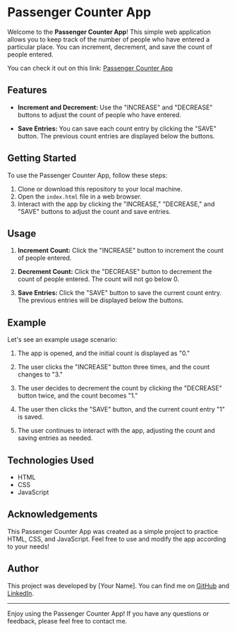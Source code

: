 # Passenger Counter App

Welcome to the **Passenger Counter App**! This simple web application allows you to keep track of the number of people who have entered a particular place. You can increment, decrement, and save the count of people entered.

You can check it out on this link: [Passenger Counter App](https://64d4c75e681b8855c720f47a--glowing-griffin-024cb8.netlify.app/) 

## Features

- **Increment and Decrement:** Use the "INCREASE" and "DECREASE" buttons to adjust the count of people who have entered.

- **Save Entries:** You can save each count entry by clicking the "SAVE" button. The previous count entries are displayed below the buttons.

## Getting Started

To use the Passenger Counter App, follow these steps:

1. Clone or download this repository to your local machine.
2. Open the `index.html` file in a web browser.
3. Interact with the app by clicking the "INCREASE," "DECREASE," and "SAVE" buttons to adjust the count and save entries.

## Usage

1. **Increment Count:** Click the "INCREASE" button to increment the count of people entered.

2. **Decrement Count:** Click the "DECREASE" button to decrement the count of people entered. The count will not go below 0.

3. **Save Entries:** Click the "SAVE" button to save the current count entry. The previous entries will be displayed below the buttons.

## Example

Let's see an example usage scenario:

1. The app is opened, and the initial count is displayed as "0."

2. The user clicks the "INCREASE" button three times, and the count changes to "3."

3. The user decides to decrement the count by clicking the "DECREASE" button twice, and the count becomes "1."

4. The user then clicks the "SAVE" button, and the current count entry "1" is saved.

5. The user continues to interact with the app, adjusting the count and saving entries as needed.

## Technologies Used

- HTML
- CSS
- JavaScript

## Acknowledgements

This Passenger Counter App was created as a simple project to practice HTML, CSS, and JavaScript. Feel free to use and modify the app according to your needs!

## Author

This project was developed by [Your Name]. You can find me on [GitHub](https://github.com/yourusername) and [LinkedIn](https://linkedin.com/in/yourprofile).

---

Enjoy using the Passenger Counter App! If you have any questions or feedback, please feel free to contact me.

